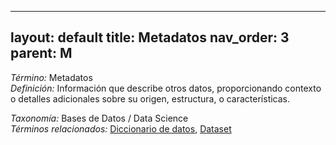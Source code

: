 
---
layout: default
title: Metadatos
nav_order: 3
parent: M
---

*Término:* Metadatos  
*Definición:* Información que describe otros datos, proporcionando contexto o detalles adicionales sobre su origen, estructura, o características.

*Taxonomía:* Bases de Datos / Data Science  
*Términos relacionados:* [Diccionario de datos](https://maleniski.github.io/diccionario-angl-tec-mx/docs/alfabeticamente/D/diccionario-de-datos/), [Dataset](https://maleniski.github.io/diccionario-angl-tec-mx/docs/alfabeticamente/D/dataset/)
